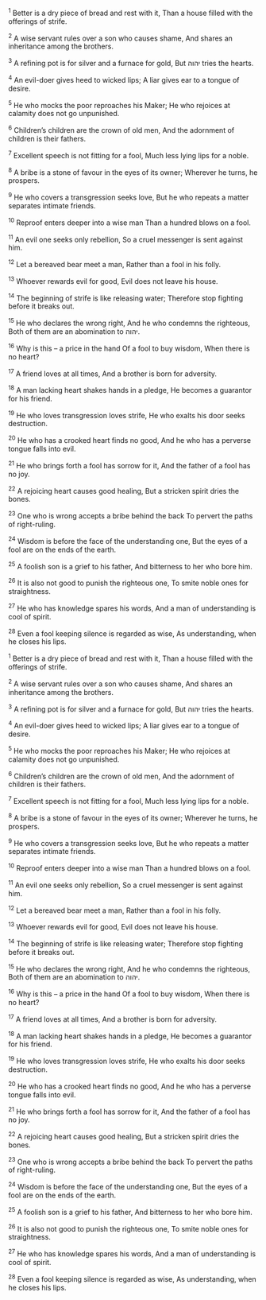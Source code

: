 <sup>1</sup> Better is a dry piece of bread and rest with it, Than a house filled with the offerings of strife.

<sup>2</sup> A wise servant rules over a son who causes shame, And shares an inheritance among the brothers.

<sup>3</sup> A refining pot is for silver and a furnace for gold, But יהוה tries the hearts.

<sup>4</sup> An evil-doer gives heed to wicked lips; A liar gives ear to a tongue of desire.

<sup>5</sup> He who mocks the poor reproaches his Maker; He who rejoices at calamity does not go unpunished.

<sup>6</sup> Children’s children are the crown of old men, And the adornment of children is their fathers.

<sup>7</sup> Excellent speech is not fitting for a fool, Much less lying lips for a noble.

<sup>8</sup> A bribe is a stone of favour in the eyes of its owner; Wherever he turns, he prospers.

<sup>9</sup> He who covers a transgression seeks love, But he who repeats a matter separates intimate friends.

<sup>10</sup> Reproof enters deeper into a wise man Than a hundred blows on a fool.

<sup>11</sup> An evil one seeks only rebellion, So a cruel messenger is sent against him.

<sup>12</sup> Let a bereaved bear meet a man, Rather than a fool in his folly.

<sup>13</sup> Whoever rewards evil for good, Evil does not leave his house.

<sup>14</sup> The beginning of strife is like releasing water; Therefore stop fighting before it breaks out.

<sup>15</sup> He who declares the wrong right, And he who condemns the righteous, Both of them are an abomination to יהוה.

<sup>16</sup> Why is this – a price in the hand Of a fool to buy wisdom, When there is no heart?

<sup>17</sup> A friend loves at all times, And a brother is born for adversity.

<sup>18</sup> A man lacking heart shakes hands in a pledge, He becomes a guarantor for his friend.

<sup>19</sup> He who loves transgression loves strife, He who exalts his door seeks destruction.

<sup>20</sup> He who has a crooked heart finds no good, And he who has a perverse tongue falls into evil.

<sup>21</sup> He who brings forth a fool has sorrow for it, And the father of a fool has no joy.

<sup>22</sup> A rejoicing heart causes good healing, But a stricken spirit dries the bones.

<sup>23</sup> One who is wrong accepts a bribe behind the back To pervert the paths of right-ruling.

<sup>24</sup> Wisdom is before the face of the understanding one, But the eyes of a fool are on the ends of the earth.

<sup>25</sup> A foolish son is a grief to his father, And bitterness to her who bore him.

<sup>26</sup> It is also not good to punish the righteous one, To smite noble ones for straightness.

<sup>27</sup> He who has knowledge spares his words, And a man of understanding is cool of spirit.

<sup>28</sup> Even a fool keeping silence is regarded as wise, As understanding, when he closes his lips.

<sup>1</sup> Better is a dry piece of bread and rest with it, Than a house filled with the offerings of strife.

<sup>2</sup> A wise servant rules over a son who causes shame, And shares an inheritance among the brothers.

<sup>3</sup> A refining pot is for silver and a furnace for gold, But יהוה tries the hearts.

<sup>4</sup> An evil-doer gives heed to wicked lips; A liar gives ear to a tongue of desire.

<sup>5</sup> He who mocks the poor reproaches his Maker; He who rejoices at calamity does not go unpunished.

<sup>6</sup> Children’s children are the crown of old men, And the adornment of children is their fathers.

<sup>7</sup> Excellent speech is not fitting for a fool, Much less lying lips for a noble.

<sup>8</sup> A bribe is a stone of favour in the eyes of its owner; Wherever he turns, he prospers.

<sup>9</sup> He who covers a transgression seeks love, But he who repeats a matter separates intimate friends.

<sup>10</sup> Reproof enters deeper into a wise man Than a hundred blows on a fool.

<sup>11</sup> An evil one seeks only rebellion, So a cruel messenger is sent against him.

<sup>12</sup> Let a bereaved bear meet a man, Rather than a fool in his folly.

<sup>13</sup> Whoever rewards evil for good, Evil does not leave his house.

<sup>14</sup> The beginning of strife is like releasing water; Therefore stop fighting before it breaks out.

<sup>15</sup> He who declares the wrong right, And he who condemns the righteous, Both of them are an abomination to יהוה.

<sup>16</sup> Why is this – a price in the hand Of a fool to buy wisdom, When there is no heart?

<sup>17</sup> A friend loves at all times, And a brother is born for adversity.

<sup>18</sup> A man lacking heart shakes hands in a pledge, He becomes a guarantor for his friend.

<sup>19</sup> He who loves transgression loves strife, He who exalts his door seeks destruction.

<sup>20</sup> He who has a crooked heart finds no good, And he who has a perverse tongue falls into evil.

<sup>21</sup> He who brings forth a fool has sorrow for it, And the father of a fool has no joy.

<sup>22</sup> A rejoicing heart causes good healing, But a stricken spirit dries the bones.

<sup>23</sup> One who is wrong accepts a bribe behind the back To pervert the paths of right-ruling.

<sup>24</sup> Wisdom is before the face of the understanding one, But the eyes of a fool are on the ends of the earth.

<sup>25</sup> A foolish son is a grief to his father, And bitterness to her who bore him.

<sup>26</sup> It is also not good to punish the righteous one, To smite noble ones for straightness.

<sup>27</sup> He who has knowledge spares his words, And a man of understanding is cool of spirit.

<sup>28</sup> Even a fool keeping silence is regarded as wise, As understanding, when he closes his lips.

